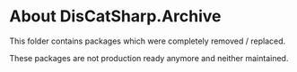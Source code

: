# About DisCatSharp.Archive

This folder contains packages which were completely removed / replaced.

These packages are not production ready anymore and neither maintained.
